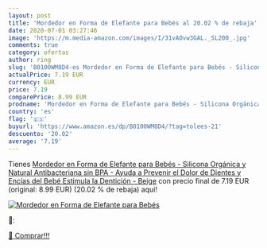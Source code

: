 ```yaml
---
layout: post
title: 'Mordedor en Forma de Elefante para Bebés al 20.02 % de rebaja'
date: 2020-07-01 03:27:46
image: 'https://m.media-amazon.com/images/I/31vAOvw3GAL._SL200_.jpg'
comments: true
category: ofertas
author: ring
slug: 'B0100WM8D4-es Mordedor en Forma de Elefante para Bebés - Silicona Orgánica y Natural  Antibacteriana  sin BPA - Ayuda a Prevenir el Dolor de Dientes y Encías del Bebé  Estimula la Dentición - Beige'
actualPrice: 7.19 EUR
currency: EUR
price: 7.19
comparePrice: 8.99 EUR
prodname: 'Mordedor en Forma de Elefante para Bebés - Silicona Orgánica y Natural  Antibacteriana  sin BPA - Ayuda a Prevenir el Dolor de Dientes y Encías del Bebé  Estimula la Dentición - Beige'
country: 'es'
flag: '🇪🇸'
buyurl: 'https://www.amazon.es/dp/B0100WM8D4/?tag=tolees-21'
descuento: '20.02'
average: '7.19'
---
```


Tienes [Mordedor en Forma de Elefante para Bebés - Silicona Orgánica y Natural  Antibacteriana  sin BPA - Ayuda a Prevenir el Dolor de Dientes y Encías del Bebé  Estimula la Dentición - Beige](https://www.amazon.es/dp/B0100WM8D4/?tag=tolees-21) con precio final de  7.19 EUR (original: 8.99 EUR) (20.02 %  de rebaja) aqui!

[![Mordedor en Forma de Elefante para Bebés](https://m.media-amazon.com/images/I/31vAOvw3GAL._SL200_.jpg)](https://www.amazon.es/dp/B0100WM8D4/?tag=tolees-21)

🔎:


[🛒 Comprar!!!](https://www.amazon.es/dp/B0100WM8D4/?tag=tolees-21)
